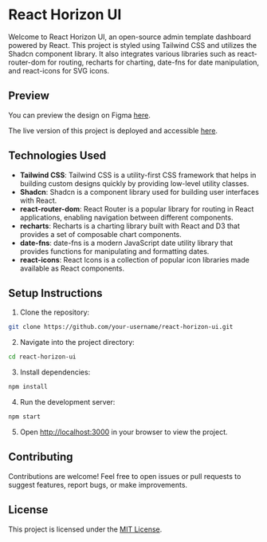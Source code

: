 # React Horizon UI

Welcome to React Horizon UI, an open-source admin template dashboard powered by React. This project is styled using Tailwind CSS and utilizes the Shadcn component library. It also integrates various libraries such as react-router-dom for routing, recharts for charting, date-fns for date manipulation, and react-icons for SVG icons.

## Preview

You can preview the design on Figma [here](https://www.figma.com/file/w7CLlTC2YK7Y2ViSpHZl1l/Horizon-UI---Trendiest-Open-Source-Admin-Template-Dashboard-(Community)?type=design&node-id=0-1&mode=design&t=3MmRbQZXBxHRtRxY-0).

The live version of this project is deployed and accessible [here](https://react-horizon-ui.vercel.app/).

## Technologies Used

- **Tailwind CSS**: Tailwind CSS is a utility-first CSS framework that helps in building custom designs quickly by providing low-level utility classes.
- **Shadcn**: Shadcn is a component library used for building user interfaces with React.
- **react-router-dom**: React Router is a popular library for routing in React applications, enabling navigation between different components.
- **recharts**: Recharts is a charting library built with React and D3 that provides a set of composable chart components.
- **date-fns**: date-fns is a modern JavaScript date utility library that provides functions for manipulating and formatting dates.
- **react-icons**: React Icons is a collection of popular icon libraries made available as React components.

## Setup Instructions

1. Clone the repository:

```bash
git clone https://github.com/your-username/react-horizon-ui.git
```

2. Navigate into the project directory:

```bash
cd react-horizon-ui
```

3. Install dependencies:

```bash
npm install
```

4. Run the development server:

```bash
npm start
```

5. Open [http://localhost:3000](http://localhost:3000) in your browser to view the project.

## Contributing

Contributions are welcome! Feel free to open issues or pull requests to suggest features, report bugs, or make improvements.

## License

This project is licensed under the [MIT License](LICENSE).